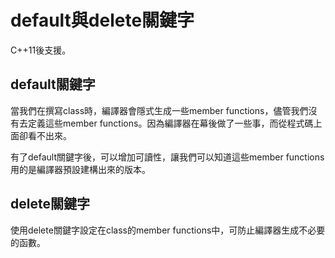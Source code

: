 # default與delete關鍵字

C++11後支援。

## default關鍵字

當我們在撰寫class時，編譯器會隱式生成一些member functions，儘管我們沒有去定義這些member functions。因為編譯器在幕後做了一些事，而從程式碼上面卻看不出來。

有了default關鍵字後，可以增加可讀性，讓我們可以知道這些member functions用的是編譯器預設建構出來的版本。

## delete關鍵字

使用delete關鍵字設定在class的member functions中，可防止編譯器生成不必要的函數。

